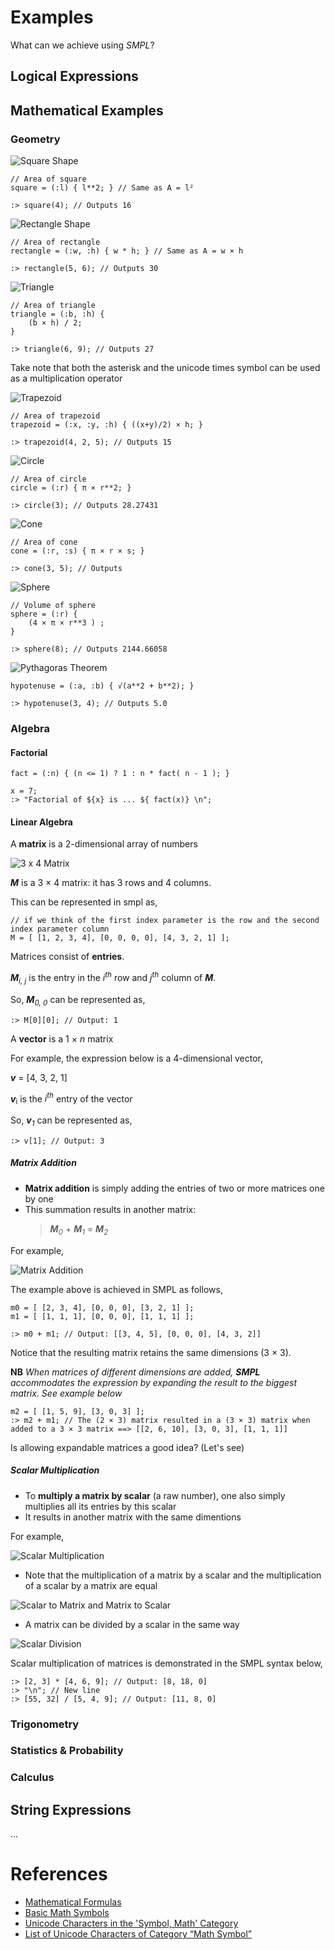 # Examples

What can we achieve using _SMPL_?

## Logical Expressions

## Mathematical Examples



### Geometry

![Square Shape](/.attachments/quadrado.png)

```
// Area of square
square = (:l) { l**2; } // Same as A = l²

:> square(4); // Outputs 16
```
![Rectangle Shape](/.attachments/retangulo.png)

```
// Area of rectangle
rectangle = (:w, :h) { w * h; } // Same as A = w × h

:> rectangle(5, 6); // Outputs 30
```

![Triangle](/.attachments/triangulo.png)
```
// Area of triangle
triangle = (:b, :h) {
    (b × h) / 2;
}

:> triangle(6, 9); // Outputs 27
```
Take note that both the asterisk and the unicode times symbol can be used as a multiplication operator

![Trapezoid](/.attachments/trapezio.png)

```
// Area of trapezoid
trapezoid = (:x, :y, :h) { ((x+y)/2) × h; }

:> trapezoid(4, 2, 5); // Outputs 15
```

![Circle](/.attachments/circulo.png)

```
// Area of circle
circle = (:r) { π × r**2; }

:> circle(3); // Outputs 28.27431
```

![Cone](/.attachments/cone.png)

```
// Area of cone
cone = (:r, :s) { π × r × s; }

:> cone(3, 5); // Outputs
```

![Sphere](/.attachments/esfera.png)
```
// Volume of sphere
sphere = (:r) {
    (4 × π × r**3 ) ;
}

:> sphere(8); // Outputs 2144.66058

```

![Pythagoras Theorem](/.attachments/pythagoras-theorem.png)

```
hypotenuse = (:a, :b) { √(a**2 + b**2); }

:> hypotenuse(3, 4); // Outputs 5.0
```
### Algebra

#### Factorial

```
fact = (:n) { (n <= 1) ? 1 : n * fact( n - 1 ); }

x = 7;
:> "Factorial of ${x} is ... ${ fact(x)} \n";
```


#### Linear Algebra

A **matrix** is a 2-dimensional array of numbers

![3 x 4 Matrix](/.attachments/3x4-matrix.png)

_**M**_ is a 3 × 4 matrix: it has 3 rows and 4 columns.

This can be represented in smpl as,

```
// if we think of the first index parameter is the row and the second index parameter column
M = [ [1, 2, 3, 4], [0, 0, 0, 0], [4, 3, 2, 1] ];
```

Matrices consist of **entries**.

_**M**<sub>i, j</sub>_ is the entry in the _i<sup>th</sup>_ row and _j<sup>th</sup>_ column of _**M**_.

So, _**M**<sub>0, 0</sub>_ can be represented as,

```
:> M[0][0]; // Output: 1
```

A **vector** is a 1 × _n_ matrix

For example, the expression below is a 4-dimensional vector,

_**v**_ = [4, 3, 2, 1]

_**v**_<sub>i</sub> is the _i<sup>th</sup>_ entry of the vector

So, _**v**<sub>1</sub>_ can be represented as,

```
:> v[1]; // Output: 3
```
##### Matrix Addition

- **Matrix addition** is simply adding the entries of two or more matrices one by one
- This summation results in another matrix:
  > _**M**<sub>0</sub>_ + _**M**<sub>1</sub>_ = _**M**<sub>2</sub>_

For example,

![Matrix Addition](/.attachments/matrix-addition.png)

The example above is achieved in SMPL as follows,

```
m0 = [ [2, 3, 4], [0, 0, 0], [3, 2, 1] ];
m1 = [ [1, 1, 1], [0, 0, 0], [1, 1, 1] ];

:> m0 + m1; // Output: [[3, 4, 5], [0, 0, 0], [4, 3, 2]]
```

Notice that the resulting matrix retains the same dimensions (3 × 3).

**NB** _When matrices of different dimensions are added, **SMPL** accommodates the expression by expanding the result to the biggest matrix. See example below_

```
m2 = [ [1, 5, 9], [3, 0, 3] ];
:> m2 + m1; // The (2 × 3) matrix resulted in a (3 × 3) matrix when added to a 3 × 3 matrix ==> [[2, 6, 10], [3, 0, 3], [1, 1, 1]]
```

Is allowing expandable matrices a good idea? (Let's see)

##### Scalar Multiplication

- To **multiply a matrix by scalar** (a raw number), one also simply multiplies all its entries by this scalar
- It results in another matrix with the same dimentions

For example,

![Scalar Multiplication](/.attachments/scalar-multiplication.png)

- Note that the multiplication of a matrix by a scalar and the multiplication of a scalar by a matrix are equal

![Scalar to Matrix and Matrix to Scalar](/.attachments/scalar-matrix-matrix-scalar.png)

- A matrix can be divided by a scalar in the same way

![Scalar Division](/.attachments/scalar-division.png)

Scalar multiplication of matrices is demonstrated in the SMPL syntax below,

```
:> [2, 3] * [4, 6, 9]; // Output: [8, 18, 0]
:> "\n"; // New line
:> [55, 32] / [5, 4, 9]; // Output: [11, 8, 0]
```

### Trigonometry

### Statistics & Probability

### Calculus

## String Expressions

...

# References

 - [Mathematical Formulas](https://www.matematica.pt/en/useful/math-formulas.php)
 - [Basic Math Symbols](https://www.rapidtables.com/math/symbols/Basic_Math_Symbols.html)
 - [Unicode Characters in the 'Symbol, Math' Category](https://www.fileformat.info/info/unicode/category/Sm/list.htm)
 - [List of Unicode Characters of Category “Math Symbol”](https://www.compart.com/en/unicode/category/Sm)